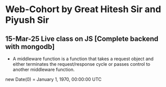 # Web-Cohort by Great Hitesh Sir and Piyush Sir

## 15-Mar-25 Live class on JS [Complete backend with mongodb]



- A middleware function is a function that takes a request object and either terminates the request/response cycle or passes control to another middleware function.

new Date(0) = January 1, 1970, 00:00:00 UTC
